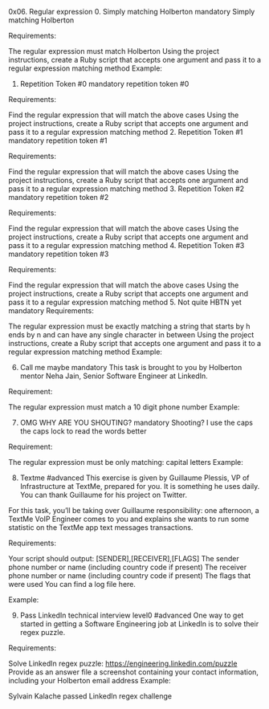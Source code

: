0x06. Regular expression
0. Simply matching Holberton mandatory
Simply matching Holberton

Requirements:

The regular expression must match Holberton
Using the project instructions, create a Ruby script that accepts one argument and pass it to a regular expression matching method
Example:

1. Repetition Token #0 mandatory
repetition token #0

Requirements:

Find the regular expression that will match the above cases
Using the project instructions, create a Ruby script that accepts one argument and pass it to a regular expression matching method
2. Repetition Token #1 mandatory
repetition token #1

Requirements:

Find the regular expression that will match the above cases
Using the project instructions, create a Ruby script that accepts one argument and pass it to a regular expression matching method
3. Repetition Token #2 mandatory
repetition token #2

Requirements:

Find the regular expression that will match the above cases
Using the project instructions, create a Ruby script that accepts one argument and pass it to a regular expression matching method
4. Repetition Token #3 mandatory
repetition token #3

Requirements:

Find the regular expression that will match the above cases
Using the project instructions, create a Ruby script that accepts one argument and pass it to a regular expression matching method
5. Not quite HBTN yet mandatory
Requirements:

The regular expression must be exactly matching a string that starts by h ends by n and can have any single character in between
Using the project instructions, create a Ruby script that accepts one argument and pass it to a regular expression matching method
Example:

6. Call me maybe mandatory
This task is brought to you by Holberton mentor Neha Jain, Senior Software Engineer at LinkedIn.

Requirement:

The regular expression must match a 10 digit phone number
Example:

7. OMG WHY ARE YOU SHOUTING? mandatory
Shooting? I use the caps the caps lock to read the words better

Requirement:

The regular expression must be only matching: capital letters
Example:

8. Textme #advanced
This exercise is given by Guillaume Plessis, VP of Infrastructure at TextMe, prepared for you. It is something he uses daily. You can thank Guillaume for his project on Twitter.

For this task, you’ll be taking over Guillaume responsibility: one afternoon, a TextMe VoIP Engineer comes to you and explains she wants to run some statistic on the TextMe app text messages transactions.

Requirements:

Your script should output: [SENDER],[RECEIVER],[FLAGS]
The sender phone number or name (including country code if present)
The receiver phone number or name (including country code if present)
The flags that were used
You can find a log file here.

Example:

9. Pass LinkedIn technical interview level0 #advanced
One way to get started in getting a Software Engineering job at LinkedIn is to solve their regex puzzle.

Requirements:

Solve LinkedIn regex puzzle: https://engineering.linkedin.com/puzzle
Provide as an answer file a screenshot containing your contact information, including your Holberton email address
Example:

Sylvain Kalache passed LinkedIn regex challenge
